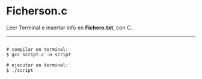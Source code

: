 # Ficherson.c
Leer Terminal e insertar info en **Fichero.txt**, con C..
<hr>

```

# compilar en terminal: 
$ gcc script.c -o script

# ejecutar en terminal:
$ ./script

```
